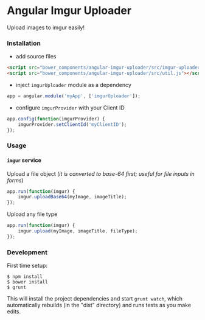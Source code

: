 Angular Imgur Uploader
======================

Upload images to imgur easily!


### Installation

* add source files

```html
<script src="bower_components/angular-imgur-uploader/src/imgur-uploader.js"></script>
<script src="bower_components/angular-imgur-uploader/src/util.js"></script>
```

* inject `imgurUploader` module as a dependency

```javascript
app = angular.module('myApp', ['imgurUploader']);
```

* configure `imgurProvider` with your Client ID

```javascript
app.config(function(imgurProvider) {
    imgurProvider.setClientId('myClientID');
});
```

### Usage

#### `imgur` service

Upload a file object (*it is converted to base-64 first; useful for file inputs in forms*)

```javascript
app.run(function(imgur) {
    imgur.uploadBase64(myImage, imageTitle);
});
```

Upload any file type

```javascript
app.run(function(imgur) {
    imgur.upload(myImage, imageTitle, fileType);
});
```

### Development

First time setup:

```
$ npm install
$ bower install
$ grunt
```

This will install the project dependencies and start `grunt watch`, which automatically
rebuilds (in the "dist" directory) and runs tests as you make edits.
